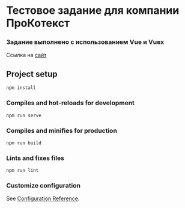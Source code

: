 # Тестовое задание для компании ПроКотекст
### Задание выполнено с использованием Vue и Vuex

Ссылка на [сайт](https://pro-context-test.vercel.app/)

## Project setup
```
npm install
```

### Compiles and hot-reloads for development
```
npm run serve
```

### Compiles and minifies for production
```
npm run build
```

### Lints and fixes files
```
npm run lint
```

### Customize configuration
See [Configuration Reference](https://cli.vuejs.org/config/).
